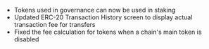 - Tokens used in governance can now be used in staking
- Updated ERC-20 Transaction History screen to display actual transaction fee for transfers
- Fixed the fee calculation for tokens when a chain's main token is disabled
